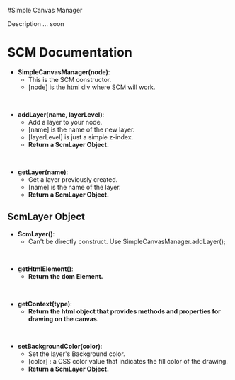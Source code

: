 #Simple Canvas Manager

Description ... soon

SCM Documentation
=================

* <B>SimpleCanvasManager(node)</B>:
    * This is the SCM constructor.
    * [node] is the html div where SCM will work.

<br />

* <B>addLayer(name, layerLevel)</B>:
    * Add a layer to your node.
    * [name] is the name of the new layer.
    * [layerLevel] is just a simple z-index.
    * <B>Return a ScmLayer Object.</B>
    
<br />

* <B>getLayer(name)</B>:
    * Get a layer previously created.
    * [name] is the name of the layer.
    * <B>Return a ScmLayer Object.</B>
    
ScmLayer Object
---------------

* <B>ScmLayer()</B>:
    * Can't be directly construct. Use SimpleCanvasManager.addLayer();
    
<br />

* <B>getHtmlElement()</B>:
    * <B>Return the dom Element.</B>

<br />

* <B>getContext(type)</B>:
    * <B>Return the html object that provides methods and properties for drawing on the canvas.</B>
    
<br />

* <B>setBackgroundColor(color)</B>:
    * Set the layer's Background color.
    * [color] : a CSS color value that indicates the fill color of the drawing.
    * <B>Return a ScmLayer Object.</B>    
    
    
    
